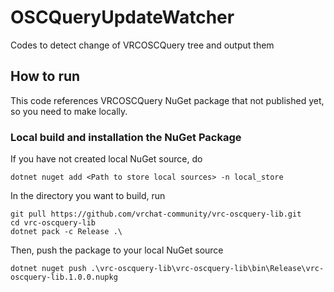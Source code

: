 # OSCQueryUpdateWatcher

 Codes to detect change of VRCOSCQuery tree and output them

## How to run

 This code references VRCOSCQuery NuGet package that not published yet, so you need to make locally.

### Local build and installation the NuGet Package

If you have not created local NuGet source, do

```
dotnet nuget add <Path to store local sources> -n local_store
```

In the directory you want to build, run

```
git pull https://github.com/vrchat-community/vrc-oscquery-lib.git
cd vrc-oscquery-lib
dotnet pack -c Release .\
```

Then, push the package to your local NuGet source

```
dotnet nuget push .\vrc-oscquery-lib\vrc-oscquery-lib\bin\Release\vrc-oscquery-lib.1.0.0.nupkg
```
